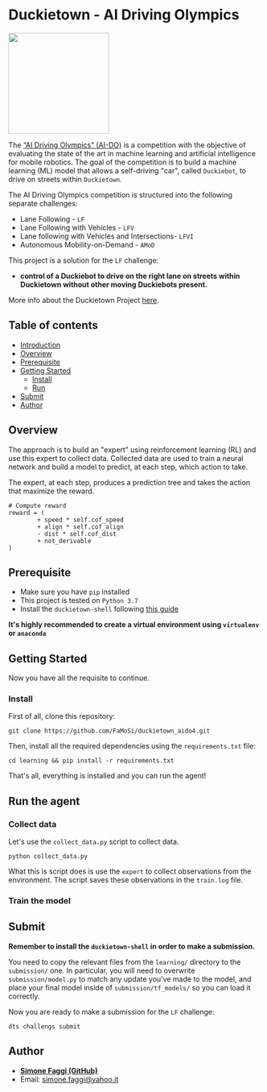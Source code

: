 # Duckietown - AI Driving Olympics
<a href="http://aido.duckietown.org"><img width="200" src="https://www.duckietown.org/wp-content/uploads/2018/12/AIDO_no_text-e1544555660271.png"/></a>

The [“AI Driving Olympics” (AI-DO)](http://aido.duckietown.org/) is a competition with the objective of 
evaluating the state of the art in machine learning and artificial intelligence for mobile robotics.
The goal of the competition is to build a machine learning (ML) model that allows a self-driving "car", called `Duckiebot`, to drive on streets within `Duckietown`.

The AI Driving Olympics competition is structured into the following separate challenges:
* Lane Following - `LF` 
* Lane Following with Vehicles - `LFV`
* Lane following with Vehicles and Intersections- `LFVI`
* Autonomous Mobility-on-Demand - `AMoD`

This project is a solution for the `LF` challenge: 
* **control of a Duckiebot to drive on the right lane on streets within Duckietown without other moving Duckiebots present.**

More info about the Duckietown Project [here](http://aido.duckietown.org/).

## Table of contents
* [Introduction](#introduction)
* [Overview](#overview)
* [Prerequisite](#prerequisite)
* [Getting Started](#getting-started)
    * [Install](#install)
    * [Run](#run-the-agent)
* [Submit](#submit)
* [Author](#author)

## Overview

The approach is to build an "expert" using reinforcement learning (RL) and use this expert to collect data.
Collected data are used to train a neural network and build a model to predict, at each step, which action to take.

The expert, at each step, produces a prediction tree and takes the action that maximize the reward.

```
# Compute reward
reward = (
        + speed * self.cof_speed
        + align * self.cof_align
        - dist * self.cof_dist
        + not_derivable
)
```

## Prerequisite
* Make sure you have `pip` installed
* This project is tested on `Python 3.7`
* Install the `duckietown-shell` following [this guide](https://github.com/duckietown/duckietown-shell/blob/daffy-aido4/README.md)

**It's highly recommended to create a virtual environment using `virtualenv` or `anaconda`**

## Getting Started
Now you have all the requisite to continue.

### Install
First of all, clone this repository:

```
git clone https://github.com/FaMoSi/duckietown_aido4.git
```

Then, install all the required dependencies using the `requirements.txt` file:

```
cd learning && pip install -r requirements.txt
```

That's all, everything is installed and you can run the agent!

## Run the agent

### Collect data
Let's use the `collect_data.py` script to collect data.

``` 
python collect_data.py
```

What this is script does is use the `expert` to collect observations from the environment.
The script saves these observations in the `train.log` file.

### Train the model 

## Submit
**Remember to install the `duckietown-shell` in order to make a submission.**

You need to copy the relevant files from the `learning/` directory to the `submission/` one. 
In particular, you will need to overwrite `submission/model.py` to match any update you’ve made to the model, 
and place your final model inside of `submission/tf_models/` so you can load it correctly. 

Now you are ready to make a submission for the `LF` challenge:

```
dts challengs submit
```

## Author

* **[Simone Faggi (GitHub)](https://github.com/FaMoSi)**
* Email: simone.faggi@yahoo.it




